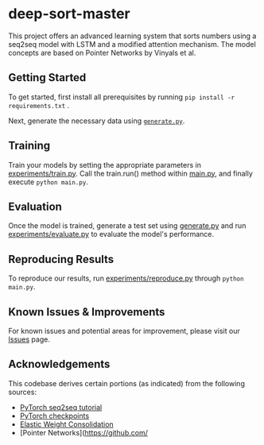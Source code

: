 # deep-sort-master

This project offers an advanced learning system that sorts numbers using a seq2seq model with LSTM and a modified attention mechanism. The model concepts are based on Pointer Networks by Vinyals et al.

## Getting Started

To get started, first install all prerequisites by running `pip install -r requirements.txt` .

Next, generate the necessary data using [`generate.py`](generate.py).

## Training

Train your models by setting the appropriate parameters in [experiments/train.py](https://github.com/iFlyTech/deep-sort-master/blob/master/experiments/train.py). Call the train.run() method within [main.py](https://github.com/iFlyTech/deep-sort-master/blob/master/main.py), and finally execute `python main.py`.

## Evaluation

Once the model is trained, generate a test set using [generate.py](https://github.com/iFlyTech/deep-sort-master/blob/master/generate.py) and run [experiments/evaluate.py](https://github.com/iFlyTech/deep-sort-master/blob/master/experiments/evaluate.py) to evaluate the model's performance.

## Reproducing Results

To reproduce our results, run [experiments/reproduce.py]() through `python main.py`.

## Known Issues & Improvements

For known issues and potential areas for improvement, please visit our [Issues](https://github.com/iFlyTech/deep-sort-master/issues) page.

## Acknowledgements

This codebase derives certain portions (as indicated) from the following sources:
* [PyTorch seq2seq tutorial](https://pytorch.org/tutorials/intermediate/seq2seq_translation_tutorial.html)
*  [PyTorch checkpoints](https://github.com/pytorch/examples/blob/master/imagenet/main.py)
* [Elastic Weight Consolidation](https://github.com/moskomule/ewc.pytorch)
* [Pointer Networks](https://github.com/
